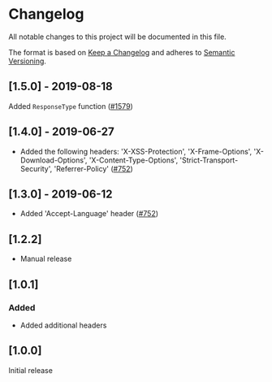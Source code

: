 # Changelog

All notable changes to this project will be documented in this file.

The format is based on [Keep a Changelog](http://keepachangelog.com/en/1.0.0/)
and adheres to [Semantic Versioning](http://semver.org/spec/v2.0.0.html).

<!-- ## [Unreleased] -->

## [1.5.0] - 2019-08-18

Added `ResponseType` function ([#1579](https://github.com/Shopify/quilt/pull/1573))

## [1.4.0] - 2019-06-27

- Added the following headers: 'X-XSS-Protection', 'X-Frame-Options', 'X-Download-Options', 'X-Content-Type-Options', 'Strict-Transport-Security', 'Referrer-Policy' ([#752](https://github.com/Shopify/quilt/pull/752))

## [1.3.0] - 2019-06-12

- Added 'Accept-Language' header ([#752](https://github.com/Shopify/quilt/pull/752))

## [1.2.2]

- Manual release

## [1.0.1]

### Added

- Added additional headers

## [1.0.0]

Initial release
